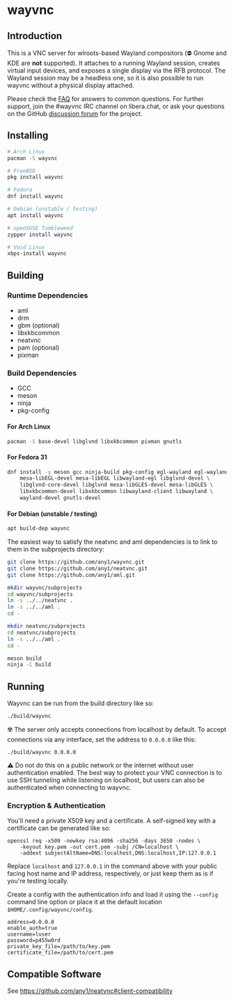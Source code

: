 # wayvnc

## Introduction
This is a VNC server for wlroots-based Wayland compositors (:no_entry: Gnome
and KDE are **not** supported). It attaches to a running Wayland session,
creates virtual input devices, and exposes a single display via the RFB
protocol. The Wayland session may be a headless one, so it is also possible
to run wayvnc without a physical display attached.

Please check the [FAQ](FAQ.md) for answers to common questions. For further
support, join the #wayvnc IRC channel on libera.chat, or ask your questions on the
GitHub [discussion forum](https://github.com/any1/wayvnc/discussions) for the
project.

## Installing
```bash
# Arch Linux
pacman -S wayvnc

# FreeBSD
pkg install wayvnc

# Fedora
dnf install wayvnc

# Debian (unstable / testing)
apt install wayvnc

# openSUSE Tumbleweed
zypper install wayvnc

# Void Linux
xbps-install wayvnc
```

## Building
### Runtime Dependencies
 * aml
 * drm
 * gbm (optional)
 * libxkbcommon
 * neatvnc
 * pam (optional)
 * pixman

### Build Dependencies
 * GCC
 * meson
 * ninja
 * pkg-config

#### For Arch Linux
```bash
pacman -S base-devel libglvnd libxkbcommon pixman gnutls
```

#### For Fedora 31
```bash
dnf install -y meson gcc ninja-build pkg-config egl-wayland egl-wayland-devel \
	mesa-libEGL-devel mesa-libEGL libwayland-egl libglvnd-devel \
	libglvnd-core-devel libglvnd mesa-libGLES-devel mesa-libGLES \
	libxkbcommon-devel libxkbcommon libwayland-client libwayland \
	wayland-devel gnutls-devel
```

#### For Debian (unstable / testing)
```bash
apt build-dep wayvnc
```
The easiest way to satisfy the neatvnc and aml dependencies is to link to them
in the subprojects directory:
```bash
git clone https://github.com/any1/wayvnc.git
git clone https://github.com/any1/neatvnc.git
git clone https://github.com/any1/aml.git

mkdir wayvnc/subprojects
cd wayvnc/subprojects
ln -s ../../neatvnc .
ln -s ../../aml .
cd -

mkdir neatvnc/subprojects
cd neatvnc/subprojects
ln -s ../../aml .
cd -

meson build
ninja -C build
```

## Running
Wayvnc can be run from the build directory like so:
```
./build/wayvnc
```

:radioactive: The server only accepts connections from localhost by default. To
accept connections via any interface, set the address to `0.0.0.0` like this:
```
./build/wayvnc 0.0.0.0
```

:warning: Do not do this on a public network or the internet without
user authentication enabled. The best way to protect your VNC connection is to
use SSH tunneling while listening on localhost, but users can also be
authenticated when connecting to wayvnc.

### Encryption & Authentication
You'll need a private X509 key and a certificate. A self-signed key with a
certificate can be generated like so:
```
openssl req -x509 -newkey rsa:4096 -sha256 -days 3650 -nodes \
	-keyout key.pem -out cert.pem -subj /CN=localhost \
	-addext subjectAltName=DNS:localhost,DNS:localhost,IP:127.0.0.1
```
Replace `localhost` and `127.0.0.1` in the command above with your public facing
host name and IP address, respectively, or just keep them as is if you're
testing locally.

Create a config with the authentication info and load it using the `--config`
command line option or place it at the default location
`$HOME/.config/wayvnc/config`.
```
address=0.0.0.0
enable_auth=true
username=luser
password=p455w0rd
private_key_file=/path/to/key.pem
certificate_file=/path/to/cert.pem
```

## Compatible Software
See https://github.com/any1/neatvnc#client-compatibility
